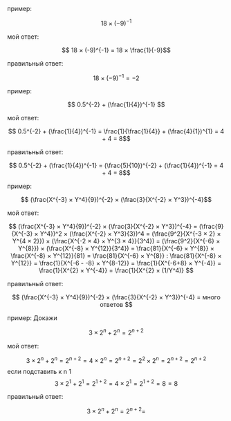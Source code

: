 пример:

$$ 18 × (-9)^{-1} $$

мой ответ:

$$ 18 × (-9)^{-1} = 18 × \frac{1}{-9}$$

правильный ответ:

$$ 18 × (-9)^{-1} = -2$$

пример:

$$ 0.5^{-2} + (\frac{1}{4})^{-1} $$

мой ответ:

$$ 0.5^{-2} + (\frac{1}{4})^{-1} = \frac{1}{\frac{1}{4}} + (\frac{4}{1})^{1} = 4 + 4 = 8$$

правильный ответ:

$$ 0.5^{-2} + (\frac{1}{4})^{-1} = (\frac{5}{10})^{-2} + (\frac{1}{4})^{-1} = 4 + 4 = 8$$

пример:

$$ (\frac{X^{-3} × Y^4}{9})^{-2} × (\frac{3}{X^{-2} × Y^3})^{-4}$$

мой ответ:

$$
(\frac{X^{-3} × Y^4}{9})^{-2} × (\frac{3}{X^{-2} × Y^3})^{-4}
= (\frac{9}{X^{-3} × Y^4})^2 × (\frac{X^{-2} × Y^3}{3})^4
= (\frac{9^2}{X^{-3 × 2} × Y^{4 × 2}}) × (\frac{X^{-2 × 4} × Y^{3 × 4}}{3^4})
= (\frac{9^2}{X^{-6} × Y^{8}}) × (\frac{X^{-8} × Y^{12}}{3^4})
= \frac{81}{X^{-6} × Y^{8}} × \frac{X^{-8} × Y^{12}}{81}
= \frac{81}{X^{-6} × Y^{8}} : \frac{81}{X^{-8} × Y^{12}}
= \frac{1}{X^{-6 - -8} × Y^{8-12}}
= \frac{1}{X^{-6+8} × Y^{-4}}
= \frac{1}{X^{2} × Y^{-4}}
= \frac{1}{X^{2} × (1/Y^4)}
$$

правильный ответ:

$$ (\frac{X^{-3} × Y^4}{9})^{-2} × (\frac{3}{X^{-2} × Y^3})^{-4} = много ответов $$

пример: Докажи

$$ 3 × 2^n + 2^n = 2^{n+2}$$

мой ответ:

$$ 3 × 2^n + 2^n = 2^{n+2} = 4× 2^n = 2^{n+2} = 2^2 × 2^n = 2^{n+2} = 2^{n+2}$$
если подставить к n 1
$$ 3 × 2^1 + 2^1 = 2^{1+2} = 4 × 2^1 = 2^{1+2} = 8 = 8$$

правильный ответ:

$$ 3 × 2^n + 2^n = 2^{n+2} = $$
